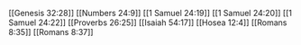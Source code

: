 [[Genesis 32:28]]
[[Numbers 24:9]]
[[1 Samuel 24:19]]
[[1 Samuel 24:20]]
[[1 Samuel 24:22]]
[[Proverbs 26:25]]
[[Isaiah 54:17]]
[[Hosea 12:4]]
[[Romans 8:35]]
[[Romans 8:37]]
